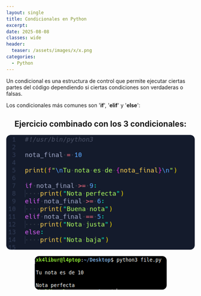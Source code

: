```yaml
---
layout: single
title: Condicionales en Python
excerpt: 
date: 2025-08-08
classes: wide
header:
  teaser: /assets/images/x/x.png
categories:
  - Python
---
```


Un condicional es una estructura de control que permite ejecutar ciertas partes del código dependiendo si ciertas condiciones son verdaderas o falsas. 

Los condicionales más comunes son '**if**', '**elif**' y '**else**': 

<h2 align="center"><strong>Ejercicio combinado con los 3 condicionales: </strong></h2>

<p align="center">
  <img src="/assets/images/python/36.png" style="border-radius: 12px;">
</p>

<p align="center">
  <img src="/assets/images/python/37.png" style="border-radius: 12px;">
</p>

